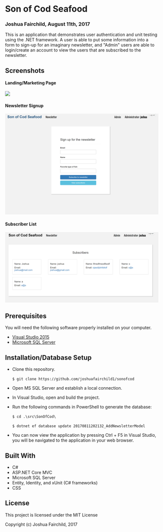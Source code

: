 # Son of Cod Seafood
### Joshua Fairchild, August 11th, 2017

This is an application that demonstrates user authentication and unit testing using the .NET framework. A user is able to put some information into a form to sign-up for an imaginary newsletter, and "Admin" users are able to login/create an account to view the users that are subscribed to the newsletter.

## Screenshots
#### Landing/Marketing Page
![](/src/SonOfCod/wwwroot/images/scrn1.png?raw=true)

#### Newsletter Signup
![](/src/SonOfCod/wwwroot/images/scrn2.png?raw=true)

#### Subscriber List
![](/src/SonOfCod/wwwroot/images/scrn3.png?raw=true)

## Prerequisites

You will need the following software properly installed on your computer.

* [Visual Studio 2015](https://www.visualstudio.com/vs/older-downloads/)
* [Microsoft SQL Server](https://www.microsoft.com/en-in/sql-server/sql-server-downloads)

## Installation/Database Setup

* Clone this repository.

  `$ git clone https://github.com/joshuafairchild1/sonofcod`

* Open MS SQL Server and establish a local connection.

* In Visual Studio, open and build the project.

* Run the following commands in PowerShell to generate the database:

  `$ cd .\src\SonOfCod\`

  `$ dotnet ef database update 20170811202132_AddNewsletterModel`

* You can now view the application by pressing Ctrl + F5 in Visual Studio, you will be navigated to the application in your web browser.


## Built With

* C#
* ASP.NET Core MVC
* Microsoft SQL Server
* Entity, Identity, and xUnit (C# frameworks)
* CSS

## License

This project is licensed under the MIT License

Copyright (c) Joshua Fairchild, 2017
